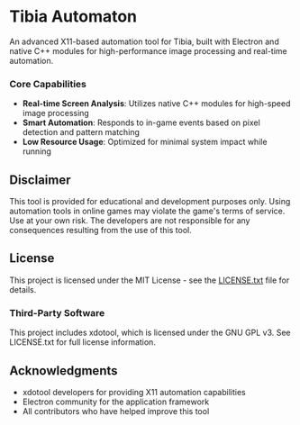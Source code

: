 # Tibia Automaton

An advanced X11-based automation tool for Tibia, built with Electron and native C++ modules for high-performance image processing and real-time automation.

### Core Capabilities

- **Real-time Screen Analysis**: Utilizes native C++ modules for high-speed image processing
- **Smart Automation**: Responds to in-game events based on pixel detection and pattern matching
- **Low Resource Usage**: Optimized for minimal system impact while running

## Disclaimer

This tool is provided for educational and development purposes only. Using automation tools in online games may violate the game's terms of service. Use at your own risk. The developers are not responsible for any consequences resulting from the use of this tool.

## License

This project is licensed under the MIT License - see the [LICENSE.txt](LICENSE.txt) file for details.

### Third-Party Software

This project includes xdotool, which is licensed under the GNU GPL v3. See LICENSE.txt for full license information.

## Acknowledgments

- xdotool developers for providing X11 automation capabilities
- Electron community for the application framework
- All contributors who have helped improve this tool
